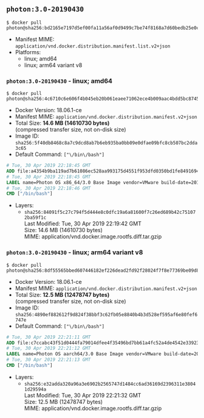 ## `photon:3.0-20190430`

```console
$ docker pull photon@sha256:bd2165e7197d5ef00fa11a56af0d9499c7be74f8168a7d60bedb25e0ccb4683d
```

-	Manifest MIME: `application/vnd.docker.distribution.manifest.list.v2+json`
-	Platforms:
	-	linux; amd64
	-	linux; arm64 variant v8

### `photon:3.0-20190430` - linux; amd64

```console
$ docker pull photon@sha256:4c6710c6e606f4b045eb20b061eaee71062ece4b009aac4bdd5bc8745cd4e8a5
```

-	Docker Version: 18.06.1-ce
-	Manifest MIME: `application/vnd.docker.distribution.manifest.v2+json`
-	Total Size: **14.6 MB (14610730 bytes)**  
	(compressed transfer size, not on-disk size)
-	Image ID: `sha256:5f40db8468c8a7c9dcd8ab7b6eb935ba0bb09e0dfae09bfc8cb507bc2dda3c65`
-	Default Command: `["\/bin\/bash"]`

```dockerfile
# Tue, 30 Apr 2019 22:18:45 GMT
ADD file:a4354b9ba119ad7b61086ec528aa993175d4551f953dfd0350bd1fe8491694fd in / 
# Tue, 30 Apr 2019 22:18:45 GMT
LABEL name=Photon OS x86_64/3.0 Base Image vendor=VMware build-date=20190430
# Tue, 30 Apr 2019 22:18:46 GMT
CMD ["/bin/bash"]
```

-	Layers:
	-	`sha256:84091f5c27c794f5d444e8c0dfc19a6a81600f7c26ed689b42c751072ba59f1c`  
		Last Modified: Tue, 30 Apr 2019 22:19:42 GMT  
		Size: 14.6 MB (14610730 bytes)  
		MIME: application/vnd.docker.image.rootfs.diff.tar.gzip

### `photon:3.0-20190430` - linux; arm64 variant v8

```console
$ docker pull photon@sha256:8df55565bbed607446182ef226dead2fd92f28024f7f8e77369be09d87a282d7
```

-	Docker Version: 18.06.1-ce
-	Manifest MIME: `application/vnd.docker.distribution.manifest.v2+json`
-	Total Size: **12.5 MB (12478747 bytes)**  
	(compressed transfer size, not on-disk size)
-	Image ID: `sha256:4890ef882612f9d824f38bbf3c62fb05e8840b4b3d528ef595af6e80fef6747e`
-	Default Command: `["\/bin\/bash"]`

```dockerfile
# Tue, 30 Apr 2019 22:21:11 GMT
ADD file:c7ccabc43f51d0444fa79014dfee4f35496bd7bb61a4fc52a4de4542e339231f in / 
# Tue, 30 Apr 2019 22:21:12 GMT
LABEL name=Photon OS aarch64/3.0 Base Image vendor=VMware build-date=20190430
# Tue, 30 Apr 2019 22:21:13 GMT
CMD ["/bin/bash"]
```

-	Layers:
	-	`sha256:e32adda320a96a3e6902b2565747d1484cc6ad36169d2396311e38041d29594a`  
		Last Modified: Tue, 30 Apr 2019 22:21:32 GMT  
		Size: 12.5 MB (12478747 bytes)  
		MIME: application/vnd.docker.image.rootfs.diff.tar.gzip
